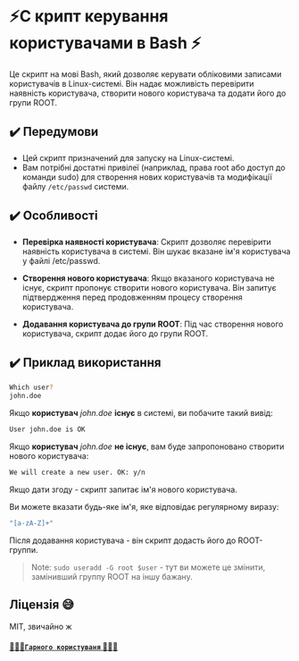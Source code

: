 # ⚡С крипт керування користувачами в Bash ⚡        

Це скрипт на мові Bash, який дозволяє керувати обліковими записами користувачів в Linux-системі. Він надає можливість перевірити наявність користувача, створити нового користувача та додати його до групи ROOT.

## ✔️ Передумови 

- Цей скрипт призначений для запуску на Linux-системі.
- Вам потрібні достатні привілеї (наприклад, права root або доступ до команди sudo) для створення нових користувачів та модифікації файлу `/etc/passwd` системи.

## ✔️ Особливості 
- **Перевірка наявності користувача**: Скрипт дозволяє перевірити наявність користувача в системі. Він шукає вказане ім'я користувача у файлі /etc/passwd.

- **Створення нового користувача**: Якщо вказаного користувача не існує, скрипт пропонує створити нового користувача. Він запитує підтвердження перед продовженням процесу створення користувача.

- **Додавання користувача до групи ROOT**: Під час створення нового користувача, скрипт додає його до групи ROOT.

## ✔️ Приклад використання

```sh
Which user?
john.doe
```

Якщо **користувач** _john.doe_ **існує** в системі, ви побачите такий вивід:
```sh
User john.doe is OK
```
Якщо **користувач** _john.doe_ **не існує**, вам буде запропоновано створити нового користувача:
```sh
We will create a new user. OK: y/n
```

Якщо дати згоду - скрипт запитає ім'я нового користувача.

Ви можете вказати будь-яке ім'я, яке відповідає регулярному виразу:
```sh
"[a-zA-Z]+"
```

Після додавання користувача - він скрипт додасть його до ROOT-группи. 
> Note: `sudo useradd -G root $user` - тут ви можете це змінити, замінивший группу ROOT на іншу бажану.

## Ліцензія 😅
MIT, звичайно ж

#### [💜💜💜`Гарного користуваня` 💜💜💜](https://www.youtube.com/watch?v=dQw4w9WgXcQ&ab_channel=RickAstley)
